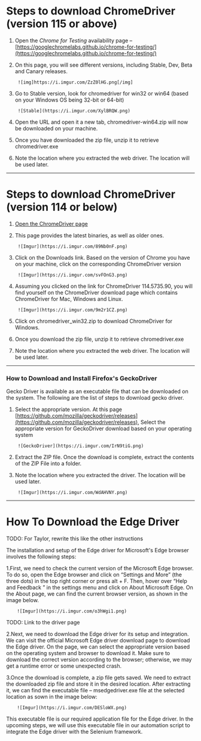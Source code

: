 # Steps to download ChromeDriver (version 115 or above)

1. Open the *Chrome for Testing* availability page – [https://googlechromelabs.github.io/chrome-for-testing/](https://googlechromelabs.github.io/chrome-for-testing/)

2. On this page, you will see different versions, including Stable, Dev, Beta and Canary releases.

        ![img]https://i.imgur.com/ZzZ0lHG.png[/img]

3. Go to Stable version, look for chromedriver for win32 or win64 (based on your Windows OS being 32-bit or 64-bit)

        ![Stable](https://i.imgur.com/XylBRQW.png)

4. Open the URL and open it a new tab, chromedriver-win64.zip will now be downloaded on your machine.

5. Once you have downloaded the zip file, unzip it to retrieve chromedriver.exe

6. Note the location where you extracted the web driver. The location will be used later.

---

# Steps to download ChromeDriver (version 114 or below)

1. [Open the ChromeDriver page](https://chromedriver.chromium.org/home)

2. This page provides the latest binaries, as well as older ones.

        ![Imgur](https://i.imgur.com/89Nb0nF.png)

3. Click on the Downloads link. Based on the version of Chrome you have on your machine, click on the corresponding ChromeDriver version

        ![Imgur](https://i.imgur.com/svFOnG3.png)
4. Assuming you clicked on the link for ChromeDriver 114.5735.90, you will find yourself on the ChromeDriver download page which contains ChromeDriver for Mac, Windows and Linux.

        ![Imgur](https://i.imgur.com/9m2r1CZ.png)

5. Click on chromedriver_win32.zip to download ChromeDriver for Windows.

6. Once you download the zip file, unzip it to retrieve chromedriver.exe

7. Note the location where you extracted the web driver. The location will be used later.
---

### How to Download and Install Firefox's GeckoDriver

Gecko Driver is available as an executable file that can be downloaded on the system. 
The following are the list of steps to download gecko driver.

1. Select the appropriate version.
At this page [https://github.com/mozilla/geckodriver/releases](https://github.com/mozilla/geckodriver/releases), Select the appropriate version for GeckoDriver download based on your operating system

        ![GeckoDriver](https://i.imgur.com/IrN9tiG.png)

2. Extract the ZIP file.
Once the download is complete, extract the contents of the ZIP File into a folder.

3. Note the location where you extracted the driver. The location will be used later.

        ![Imgur](https://i.imgur.com/WdAHVNY.png)

---

# How To Download the Edge Driver

TODO: For Taylor, rewrite this like the other instructions

The installation and setup of the Edge driver for Microsoft's Edge browser involves the following steps:

1.First, we need to check the current version of the Microsoft Edge browser. 
To do so, open the Edge browser and click on “Settings and More” (the three dots) in the top right corner or press alt + F. 
Then, hover over “Help and Feedback ” in the settings menu and click on About Microsoft Edge. 
On the About page, we can find the current browser version, as shown in the image below.

        ![Imgur](https://i.imgur.com/o3hWgi1.png)

TODO: Link to the driver page

2.Next, we need to download the Edge driver for its setup and integration. 
We can visit the official Microsoft Edge driver download page to download the Edge driver.
On the page, we can select the appropriate version based on the operating system and browser to download it. 
Make sure to download the correct version according to the browser; otherwise, we may get a runtime error or some unexpected crash.

3.Once the download is complete, a zip file gets saved. 
We need to extract the downloaded zip file and store it in the desired location. 
After extracting it, we can find the executable file – msedgedriver.exe file at the selected location as sown in the image below:

        ![Imgur](https://i.imgur.com/DESloWX.png)

This executable file is our required application file for the Edge driver. 
In the upcoming steps, we will use this executable file in our automation script to integrate the Edge driver with the Selenium framework.


